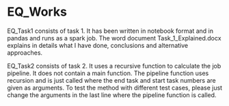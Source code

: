 # EQ_Works
EQ_Task1 consists of task 1. 
It has been written in notebook format and in pandas and runs as a spark job. The word document Task_1_Explained.docx explains in details what I have done, conclusions and alternative approaches.

EQ_Task2 consists of task 2.
It uses a recursive function to calculate the job pipeline. It does not contain a main function. The pipeline function uses recursion and is just called where the end task and start task numbers are given as arguments. To test the method with different test cases, please just change the arguments in the last line where the pipeline function is called.
